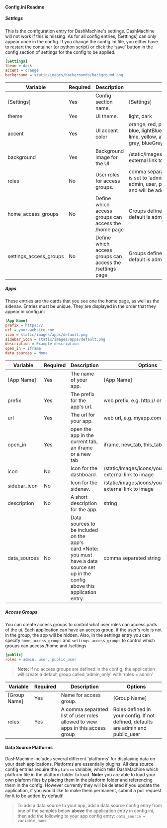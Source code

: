 #### Config.ini Readme

##### Settings
This is the configuration entry for DashMachine's settings. DashMachine will not work if
this is missing. As for all config entries, [Settings] can only appear once in the config.
If you change the config.ini file, you either have to restart the container 
(or python script) or click the ‘save’ button in the config section of settings for the 
config to be applied.
```ini
[Settings]
theme = dark
accent = orange
background = static/images/backgrounds/background.png
```

| Variable               | Required | Description                                              | Options                                                                                                                                                                        |
|------------------------|----------|----------------------------------------------------------|--------------------------------------------------------------------------------------------------------------------------------------------------------------------------------|
| [Settings]             | Yes      | Config section name.                                     | [Settings]                                                                                                                                                                     |
| theme                  | Yes      | UI theme.                                                | light, dark                                                                                                                                                                    |
| accent                 | Yes      | UI accent color                                          | orange, red, pink, purple, deepPurple, indigo, blue, lightBlue,cyan, teal, green, lightGreen, lime, yellow, amber, deepOrange, brown, grey, blueGrey                           |
| background             | Yes      | Background image for the UI                              | /static/images/backgrounds/yourpicture.png, external link to image, None, random                                                                                               |
| roles                  | No       | User roles for access groups.                            | comma separated string, if not defined, this is set to 'admin,user,public_user'. Note: admin, user, public_user roles are required and will be added automatically if omitted. |
| home_access_groups     | No       | Define which access groups can access the /home page     | Groups defined in your config. If not defined, default is admin_only                                                                                                           |
| settings_access_groups | No       | Define which access groups can access the /settings page | Groups defined in your config. If not defined, default is admin_only                                                                                                           |

##### Apps
These entries are the cards that you see one the home page, as well as the sidenav. Entries
must be unique. They are displayed in the order that they appear in config.ini
```ini
[App Name]
prefix = https://
url = your-website.com
icon = static/images/apps/default.png
sidebar_icon = static/images/apps/default.png
description = Example description
open_in = iframe
data_sources = None
```

| Variable     | Required | Description                                                                                                                         | Options                                                      |
|--------------|----------|-------------------------------------------------------------------------------------------------------------------------------------|--------------------------------------------------------------|
| [App Name]   | Yes      | The name of your app.                                                                                                               | [App Name]                                                   |
| prefix       | Yes      | The prefix for the app's url.                                                                                                       | web prefix, e.g. http:// or https://                         |
| url          | Yes      | The url for your app.                                                                                                               | web url, e.g. myapp.com                                      |
| open_in      | Yes      | open the app in the current tab, an iframe or a new tab                                                                             | iframe, new_tab, this_tab                                    |
| icon         | No       | Icon for the dashboard.                                                                                                             | /static/images/icons/yourpicture.png, external link to image |
| sidebar_icon | No       | Icon for the sidenav.                                                                                                               | /static/images/icons/yourpicture.png, external link to image |
| description  | No       | A short description for the app.                                                                                                    | string                                                       |
| data_sources | No       | Data sources to be included on the app's card.*Note: you must have a data source set up in the config above this application entry. | comma separated string                                       |

##### Access Groups
You can create access groups to control what user roles can access parts of the ui. Each
application can have an access group, if the user's role is not in the group, the app will be hidden.
Also, in the settings entry you can specify `home_access_groups` and `settings_access_groups` to control
which groups can access /home and /settings
```ini
[public]
roles = admin, user, public_user
```

> **Note:** if no access groups are defined in the config, the application will create a default group called 'admin_only' with 'roles = admin'

| Variable     | Required | Description                                                                    | Options                                                                          |
|--------------|----------|--------------------------------------------------------------------------------|----------------------------------------------------------------------------------|
| [Group Name] | Yes      | Name for access group.                                                         | [Group Name]                                                                     |
| roles        | Yes      | A comma separated list of user roles allowed to view apps in this access group | Roles defined in your config. If not defined, defaults are admin and public_user |

#### Data Source Platforms
DashMachine includes several different 'platforms' for displaying data on your dash applications.
Platforms are essentially plugins. All data source config entries require the `plaform` variable,
which tells DashMachine which platform file in the platform folder to load. **Note:** you are able to
load your own plaform files by placing them in the platform folder and referencing them in the config.
However currently they will be deleted if you update the application, if you would like to make them
permanent, submit a pull request for it to be added by default!

> To add a data source to your app, add a data source config entry from one of the samples below
**above** the application entry in config.ini, then add the following to your app config entry:
`data_source = variable_name`